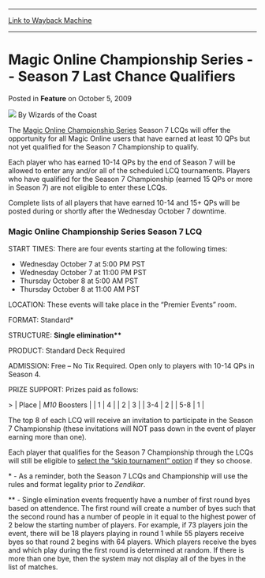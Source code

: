 
---
[Link to Wayback Machine](https://web.archive.org/web/20220117091634/https://magic.wizards.com/en/articles/archive/feature/magic-online-championship-series-season-7-last-chance-qualifiers-2009-10-05)

[_metadata_:wayback_url]:- "https://magic.wizards.com/en/articles/archive/feature/magic-online-championship-series-season-7-last-chance-qualifiers-2009-10-05"
[_metadata_:wayback_raw_url]:- "https://web.archive.org/web/20220117091634id_/https://magic.wizards.com/en/articles/archive/feature/magic-online-championship-series-season-7-last-chance-qualifiers-2009-10-05"
[_metadata_:wayback_capture_timestamp]:- "2022-01-17 09:16:34+00:00"
[_metadata_:publish_date]:- "2009-10-05"
[_metadata_:description]:- "The Magic Online Championship Series Season 7 LCQs will offer the opportunity for all Magic Online users that have earned at least 10 QPs but not yet qualified for the Season 7 Championship to qualify.Each player who has earned 10-14 QPs by the end of Season 7 will be allowed to enter any and/or all of the scheduled LCQ tournaments."
[_metadata_:generator]:- "Drupal 7 (http://drupal.org)"
---


Magic Online Championship Series -- Season 7 Last Chance Qualifiers
===================================================================



 Posted in **Feature**
 on October 5, 2009 






![](https://media.magic.wizards.com/styles/auth_small/public/images/person/wizards_author.jpg)
By Wizards of the Coast











The [Magic Online Championship Series](/en/articles/archive/magic-online-championship-series-2009-05-07) Season 7 LCQs will offer the opportunity for all Magic Online users that have earned at least 10 QPs but not yet qualified for the Season 7 Championship to qualify.

Each player who has earned 10-14 QPs by the end of Season 7 will be allowed to enter any and/or all of the scheduled LCQ tournaments. Players who have qualified for the Season 7 Championship (earned 15 QPs or more in Season 7) are not eligible to enter these LCQs.

Complete lists of all players that have earned 10-14 and 15+ QPs will be posted during or shortly after the Wednesday October 7 downtime.

### Magic Online Championship Series Season 7 LCQ

START TIMES: There are four events starting at the following times:

* Wednesday October 7 at 5:00 PM PST
* Wednesday October 7 at 11:00 PM PST
* Thursday October 8 at 5:00 AM PST
* Thursday October 8 at 11:00 AM PST

LOCATION: These events will take place in the “Premier Events” room.

FORMAT: Standard\*

STRUCTURE: **Single elimination\*\***

PRODUCT: Standard Deck Required

ADMISSION: Free – No Tix Required. Open only to players with 10-14 QPs in Season 4.

PRIZE SUPPORT: Prizes paid as follows:



&gt; | Place | *M10* Boosters |
| 1 | 4 |
| 2 | 3 |
| 3-4 | 2 |
| 5-8 | 1 |

The top 8 of each LCQ will receive an invitation to participate in the Season 7 Championship (these invitations will NOT pass down in the event of player earning more than one).

Each player that qualifies for the Season 7 Championship through the LCQs will still be eligible to [select the “skip tournament” option](/en/articles/archive/magic-online-championship-series-2009-05-07) if they so choose.

\* - As a reminder, both the Season 7 LCQs and Championship will use the rules and format legality prior to *Zendikar*.

\*\* - Single elimination events frequently have a number of first round byes based on attendence. The first round will create a number of byes such that the second round has a number of people in it equal to the highest power of 2 below the starting number of players. For example, if 73 players join the event, there will be 18 players playing in round 1 while 55 players receive byes so that round 2 begins with 64 players. Which players receive the byes and which play during the first round is determined at random. If there is more than one bye, then the system may not display all of the byes in the list of matches.







